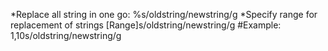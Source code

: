 *Replace all string in one go:
%s/oldstring/newstring/g
*Specify range for replacement of strings
[Range]s/oldstring/newstring/g
#Example:
1,10s/oldstring/newstring/g
